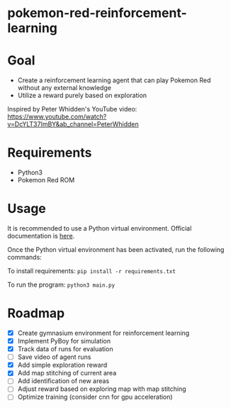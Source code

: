 # pokemon-red-reinforcement-learning

# Goal
- Create a reinforcement learning agent that can play Pokemon Red without any external knowledge
- Utilize a reward purely based on exploration

Inspired by Peter Whidden's YouTube video: 
https://www.youtube.com/watch?v=DcYLT37ImBY&ab_channel=PeterWhidden

# Requirements
- Python3
- Pokemon Red ROM

# Usage
It is recommended to use a Python virtual environment. Official documentation is [here](https://docs.python.org/3/library/venv.html).

Once the Python virtual environment has been activated, run the following commands:

To install requirements: ```pip install -r requirements.txt``` 

To run the program: ```python3 main.py```

# Roadmap
- [x] Create gymnasium environment for reinforcement learning
- [x] Implement PyBoy for simulation
- [x] Track data of runs for evaluation
- [ ] Save video of agent runs
- [x] Add simple exploration reward
- [x] Add map stitching of current area
- [ ] Add identification of new areas
- [ ] Adjust reward based on exploring map with map stitching
- [ ] Optimize training (consider cnn for gpu acceleration)
